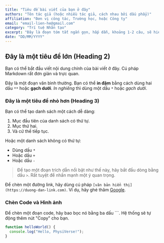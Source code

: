```yaml
---
title: "Tiêu đề bài viết của bạn ở đây"
authors: "Tên tác giả (hoặc nhiều tác giả, cách nhau bởi dấu phẩy)"
affiliation: "Đơn vị công tác, Trường học, hoặc Công ty"
email: "email-lien-he@gmail.com"
category: "Trí tuệ Nhân tạo"
excerpt: "Đây là đoạn tóm tắt ngắn gọn, hấp dẫn, khoảng 1-2 câu, sẽ hiện ra ở trang chủ. Hãy viết thật lôi cuốn để người đọc muốn bấm vào xem thêm."
date: "DD/MM/YYYY"
---
```


## Đây là một tiêu đề lớn (Heading 2)

Bạn có thể bắt đầu viết nội dung chính của bài viết ở đây. Cú pháp Markdown rất đơn giản và trực quan.

Đây là một đoạn văn bình thường. Bạn có thể **in đậm** bằng cách dùng hai dấu `**` hoặc __gạch dưới__. *In nghiêng* thì dùng một dấu `*` hoặc _gạch dưới_.

### Đây là một tiêu đề nhỏ hơn (Heading 3)

Bạn có thể tạo danh sách một cách dễ dàng:

1.  Mục đầu tiên của danh sách có thứ tự.
2.  Mục thứ hai.
3.  Và cứ thế tiếp tục.

Hoặc một danh sách không có thứ tự:

*   Dùng dấu `*`
*   Hoặc dấu `+`
*   Hoặc dấu `-`

> Để tạo một đoạn trích dẫn nổi bật như thế này, hãy bắt đầu dòng bằng dấu `>`. Rất tuyệt để nhấn mạnh một ý quan trọng.

Để chèn một đường link, hãy dùng cú pháp `[văn bản hiển thị](https://duong-dan-link.com)`. Ví dụ, hãy ghé thăm [Google](https://google.com).

### Chèn Code và Hình ảnh

Để chèn một đoạn code, hãy bao bọc nó bằng ba dấu ```. Hệ thống sẽ tự động thêm nút "Copy" cho bạn.

```javascript
function helloWorld() {
  console.log("Hello, PhysiVerse!");
}

